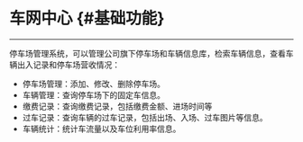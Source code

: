 # 车网中心 {#基础功能}

---

停车场管理系统，可以管理公司旗下停车场和车辆信息库，检索车辆信息，查看车辆出入记录和停车场营收情况：

* 停车场管理：添加、修改、删除停车场。
* 车辆管理：查询停车场下的固定车信息。
* 缴费记录：查询缴费记录，包括缴费金额、进场时间等
* 过车记录：查询车辆的过车记录，包括出场、入场、过车图片等信息。
* 车辆统计：统计车流量以及车位利用率信息。




